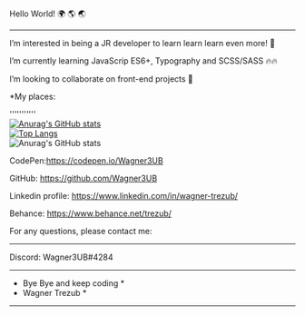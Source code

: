Hello World! 🌍 🌎 🌏

------------

I’m interested in being a JR developer to learn learn learn even more! 🚀

I’m currently learning JavaScrip ES6+, Typography and SCSS/SASS 🔥🔥

I’m looking to collaborate on front-end projects 🤝

*My places:

'''''''''''<br>
[![Anurag's GitHub stats](https://github-readme-stats.vercel.app/api?username=wagner3UB)](https://github.com/anuraghazra/github-readme-stats)<br>
[![Top Langs](https://github-readme-stats.vercel.app/api/top-langs/?username=wagner3UB&langs_count=8)](https://github.com/anuraghazra/github-readme-stats)<br>
![Anurag's GitHub stats](https://github-readme-stats.vercel.app/api?username=wagner3UB&show_icons=true)



CodePen:https://codepen.io/Wagner3UB

GitHub: https://github.com/Wagner3UB

Linkedin profile: https://www.linkedin.com/in/wagner-trezub/

Behance: https://www.behance.net/trezub/

For any questions, please contact me:

---------------------------------------

Discord: Wagner3UB#4284

 ***************************
 * Bye Bye and keep coding *
 * Wagner Trezub           *
 ***************************
